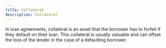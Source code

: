 ```yaml
---
title: Collateral
description: Collateral
---
```


In loan agreements, collateral is an asset that the borrower has to forfeit if they default on their loan. This collateral is usually valuable and can offset the loss of the lender in the case of a defaulting borrower.
